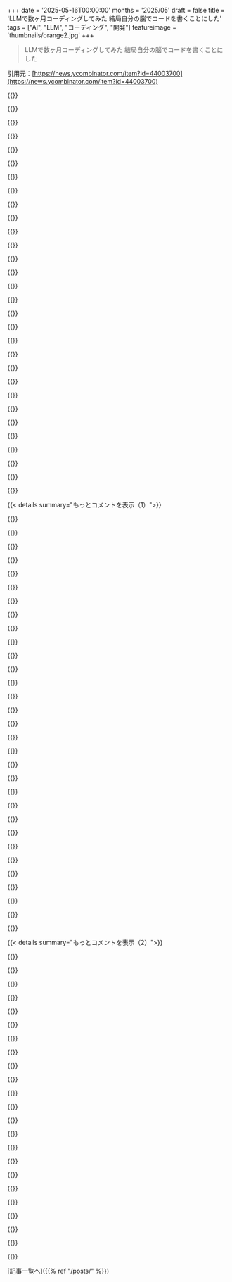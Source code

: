 +++
date = '2025-05-16T00:00:00'
months = '2025/05'
draft = false
title = 'LLMで数ヶ月コーディングしてみた 結局自分の脳でコードを書くことにした'
tags = ["AI", "LLM", "コーディング", "開発"]
featureimage = 'thumbnails/orange2.jpg'
+++

> LLMで数ヶ月コーディングしてみた 結局自分の脳でコードを書くことにした

引用元：[https://news.ycombinator.com/item?id=44003700](https://news.ycombinator.com/item?id=44003700)




{{<matomeQuote body="LLMを”all-in”で使うって考え、よくわかんないんだよね。俺は本職はiOS devで、今まで通りやってるよ。違うのは、デザインに基づいて一度きりのviewをサッと作るのにLLMを使うこと。これはアプリのコア機能とか重要なものじゃなくて、新機能の宣伝とかwidgetのインストール方法とか、そういうちょっとしたもの。これ、いつもなら複雑さによるけど30～60分かかってたんだけど、今じゃ5分で済むんだよね。web開発みたいに嫌いなこともLLMにやらせてる。多分これはLLMの学習データの9割がweb関連なんだろうね。そういうのは変更も大きいけど、手動で見直してからgitにコミットする。他のプロジェクトと同じだよ。何時間も完全に道から外れて大きな問題にぶつかって、またゼロからやり直す人がいるなんて信じられないね。もっと段階的なアプローチで、常に前に進み続ければいいのにさ。" userName="jclardy" createdAt="2025/05/16 11:23:27" color="#ff33a1">}}




{{<matomeQuote body="いろんなツールの有用性は、使う人や問題によるかな。二人の架空の開発者で、CursorみたいなIDEが役に立つか考えてみようか。もし君が<br>＊10年のpython dev<br>＊すごく大きくて複雑なpythonコードベースをほぼ一人でやってる<br>＊何年もかけてpycharm IDEをそのコードベースに完璧に合わせてる<br>＊バグをほとんど許容できない（安定した製品で、速く動いて壊す余地なし）<br>なら、LLMは君を10倍にはしないだろうね。CursorみたいなIDEは、使い方を覚えるまで長いこと君を遅くする可能性が高い。もし君が<br>＊1年のJS（react、nextjsとか）dev<br>＊新しいアイデアはだいたいゼロから始める<br>＊特にIDEのこだわりがない<br>＊バグをかなり許容できるし、とにかくリリースして試したい<br>なら、LLMは君を10倍にするだろうね。CursorみたいなIDEは、すぐに君をめちゃくちゃ速くするだろう。" userName="mritchie712" createdAt="2025/05/16 11:39:41" color="#ff5c5c">}}




{{<matomeQuote body="LLMに対するこういう全か無かの意見、もううんざりだよ。言いたいことはわかるよ、LLMは経験の浅い開発者にとって力を増幅させるものになりうるって。でも、大雑把な一般化は当てはまらないね。バグをもっと許容したり、ゆるいルールで大丈夫なら、確かにLLMは魔法みたいに感じるかも。でも、それが経験豊富な開発者にとって価値が低いってことじゃないんだ。俺はPythonとJavaを15年以上仕事で書いてるよ。JetBrains IDEを使い倒してきたし、VS Codeに切り替えるのに何日もかかった。ゴリゴリにカスタマイズしたVimから来たら、もっと大変だろうね。俺は不安定な出力は許容できないし、ゼロから作るシステムも、昔からのシステムも両方やってる。確かにゼロからの方がLLM向きだけど、成熟したコードベースを見て拡張する時も、LLMから十分価値を得てるよ。何がイライラするかって、こういう議論が二極化してること。両方に妥当な見方があるのに、多くの投稿が自分の意見を唯一の真実みたいに言うんだ。現実はずっと微妙だよ。LLMはツールであって、革命じゃない。そしてその価値は、経験レベルに関係なく、どうワークフローに取り入れるかによるんだ。" userName="infecto" createdAt="2025/05/16 11:56:23" color="#ff5733">}}




{{<matomeQuote body="16年のpython devで、そういうの全部やって、複数のプロジェクトを立ち上げから成功まで導いてきたけど、最近は手動でコード書くことほとんどないんだよね。俺は自分が何が欲しいか、どうやって作るか（これが重要！）を正確に指示して、いくつかのファイルを雛形として作って、ディレクトリをいくつか用意したら、agentに自由にやらせるんだけど、静的解析ツールとかテストスイートを各イテレーションの後に実行するように設定して、間違いを直させてから次に進ませるんだ。ゼロから作るプロジェクトなら、1日で5k行のコードを簡単に出せるし、頑張れば10k行もいけるよ。定型的なコードが多ければね。何千行もある巨大なPRのコードレビューも、俺が長年のキャリアで一緒に働いてきたほとんどのエンジニアがやるより、数分でずっと良いレビューができる。リストはどんどん続くよ。手動でコード書くのは、LLMが理解してない小さな問題で、agentをもう一回実行させるより自分で編集した方が速い時だけ。でも、それはそんなに多くないんだ。LLMは誰にとっても力を増幅させるツールだよ。本当にベテランの開発者も、現在のツールを使いこなすのと同じくらい、LLMの使い方を学ぶ必要があるだけなんだ。それは、達人アーチャーがライフルの使い方を知らないからって、弓が銃と同じくらい良いって言うみたいなものだよ。" userName="CuriouslyC" createdAt="2025/05/16 12:11:59" color="#38d3d3">}}




{{<matomeQuote body="同意だけど、1年のJS devは、長期的に自分のスキルを構築する上で「悪魔と契約してる」って知っておくべきだね。" userName="prisenco" createdAt="2025/05/16 11:45:54" color="">}}




{{<matomeQuote body="俺のスタンスは、全か無かとは逆なんだよね。さっきのコメントは一例だよ。CURSORから specifically どれだけ価値を得られるかは、人＆問題によって変わるだろうね。俺の例に出したPython devは、ChatGPTのo3からすぐに価値を得られるかもしれないしね。全か無かじゃないんだよ。何からすぐに価値を得られるかは、状況によって変わるんだ。" userName="mritchie712" createdAt="2025/05/16 12:14:32" color="">}}




{{<matomeQuote body="〉同意だよ。真面目な話。LLMはツールだね。時々、素晴らしく機能する。時々、そうでもない。でも、俺は間違いなく価値を見つけたよ。俺も15年以上開発してるんだ。<br>「雰囲気でコーディング」してるわけじゃないし、CursorとかAIベースのIDEも使ってないよ。単にClaudeとCopilotを使ってるだけ。統合されてるからね。でも、価値は間違いなく見出してるんだ。" userName="mexicocitinluez" createdAt="2025/05/16 12:05:31" color="">}}




{{<matomeQuote body="あなたのスタンスが全か無かではないって言ってるけど、最初のコメントはかなり線引きしてたよね。経験の浅いdevでゼロから始めてバグ耐性が高い人は生産性10倍になるけど、高い基準を持ってて環境が整ってる経験者はおそらく遅くなるだろう、って。そういう枠組みこそ、こういう会話を非生産的にしてるバイナリ思考そのものだよ。" userName="infecto" createdAt="2025/05/16 12:33:34" color="#ff5733">}}




{{<matomeQuote body="〉同意だよ。真面目な話。LLMはツールだね。時々、素晴らしく機能する。時々、そうでもない。でも、俺は間違いなく価値を見つけたよ。俺も15年以上開発してるんだ。<br>うん、でも俺が理解できないのは、こういう緩い期待なんだよね。ソフトウェアの他のツールで、時々動いて時々動かないものを受け入れられるものって他に何がある？ 確かに全てのツールにはバグがあるけど、コンパイラがLLMと同じくらいエラー率が高くて使いにくかったら、絶対に使わないだろ。なのに、なぜかLLMにはこれほど低いハードルが設定されてるんだ。人々がこれらのツールのhype koolaid（誇大広告）にどれだけ夢中になってるか、俺には信じられないよ。" userName="voidhorse" createdAt="2025/05/16 12:13:12" color="#ff5733">}}




{{<matomeQuote body="これはバイナリ思考とは分類しないかな。あなたが返信してるコメントは、単に境界条件を定義してるだけじゃないの？ だとすれば、その2点は空間全体を定義してるわけじゃないけど、そこでの出力から、その2点間の「関数」の性質について推測（証明はできないけどね）することは少なくともできるんじゃない？ 関数fが経験→生産性向上みたいなものだとしてさ。" userName="ghufran_syed" createdAt="2025/05/16 13:00:18" color="">}}




{{<matomeQuote body="元のコメント、2つの例出しただけって読めるけど、書き方で受け止め方が変わるんだよね。「LLMsは初心者向け、ベテランにはイマイチ」って誘導してる。意図してなくてもね。読者を誘導する特定の条件で線引いてる。AI議論のあるあるだね。" userName="infecto" createdAt="2025/05/16 13:04:44" color="">}}




{{<matomeQuote body="1日で1万行とか簡単らしいけど、そのGitHubプロジェクト見せてよ。" userName="WD-42" createdAt="2025/05/16 14:44:40" color="">}}




{{<matomeQuote body="GitHubには公開してないけど、1日で5千行コード書いた時のcloc結果だよ（1万行は大変）。Pythonコードが5001行。テストケースも199個ある。<br>この「簡単」ってのは、3時間くらいでベース弾きながら書いたって意味ね。" userName="CuriouslyC" createdAt="2025/05/16 14:51:06" color="#785bff">}}




{{<matomeQuote body="いや、あれはたくさんの状況のうちのたった2つの例ね。意図的にすごく具体的な例にしたのは、分かりやすくするためだったんだけど。あんまり伝わらなかったみたいだね。" userName="mritchie712" createdAt="2025/05/16 13:37:17" color="">}}




{{<matomeQuote body="俺はExpertSexchange, Google, SourceForge, StackOverflow + GitHubでプログラミング覚えた。当時、検索ばっかして自分で考えないのはダメだって言われたけど、15年経って周りの同僚より劣ってるとは思わないね。今は適切な検索ができるのが、マニュアル読むのと同じくらい大事なんじゃないかな。" userName="diggan" createdAt="2025/05/16 11:57:32" color="">}}




{{<matomeQuote body="もしみんながLLM使ってコード書くようになったら、プログラミングって今のレベルで止まっちゃわない？LLMは既存のコードから学ぶけど、新しいコードが生まれなくなったら、次のLLMも古いコードでしか学べない。LLM頼りきりって、開発を永遠にフリーズさせるってことだよ。" userName="mrweasel" createdAt="2025/05/16 13:36:59" color="#38d3d3">}}




{{<matomeQuote body="まあ、そうだろうね。でも、明確に線引した記事が厳密な意味じゃないってコメントで説明しなきゃいけないなら、例の出し方が悪かったのかも。”IF this THEN that”を2点のグラフで線形だと思うなって言われてもね。大筋は合ってると思うけど、伝え方が微妙だった。ジュニア開発者の方がLLMの価値を引き出しやすいってのは同意だよ。" userName="infecto" createdAt="2025/05/16 13:44:30" color="#ff5733">}}




{{<matomeQuote body="Google’s AlphaEvolveとか見るとさ、人間が見つけたより速いアルゴリズムをもうLLM’sに書かせてるみたいだよ。[1][1]https://deepmind.google/discover/blog/alphaevolve-a-gemini-p..." userName="Workaccount2" createdAt="2025/05/16 14:44:16" color="#45d325">}}




{{<matomeQuote body="それはまだ結論出てないかな。ワークフローに入ってて、大量のサンプルコードからやり方を見せてくれるツール（LLM）は、ジュニア開発者がコード作るだけじゃなく、学ぶ上でもすごく役立つと思うよ。" userName="whiplash451" createdAt="2025/05/16 11:51:47" color="">}}




{{<matomeQuote body="いい感じに整形するともっと分かりやすいかもね．<br>github．com／AlDanial／cloc v 2．04 T＝0．05 s （666．3 files／s， 187924．3 lines／s）<br>---- Language files blank comment code<br>---- Python 24 1505 1968 5001<br>---- Markdown 4 37 0 121<br>---- Jinja Template 3 17 2 92<br>------------- SUM： 31 1559 1970 5214" userName="fragmede" createdAt="2025/05/17 17:20:50" color="">}}




{{<matomeQuote body="アルゴリズムの話じゃなくてさ，新しいWebフレームワークみたいに学習データがないものはLLMには使えないでしょ？ CoPilotにフレームワーク作らせて，別のLLMに使わせるとかできるの？そういう問題提起だよ．" userName="mrweasel" createdAt="2025/05/16 17:17:08" color="#ff5733">}}




{{<matomeQuote body="俺はいろんな開発やってるけど，iOSとかWebとかね．あんたも言ってたけどLLMの精度って分野で全然違うよね．iOSだとコンパイルしないコードや存在しないAPIを言われたり，Swift 6でハマったり．でもnextjsアプリは一発で作れたんだ．結局，学習データ次第なんだよなあ．" userName="stevepotter" createdAt="2025/05/16 11:49:09" color="#ff5733">}}




{{<matomeQuote body="＞ 「期待が緩すぎる」って言うけど分かんないな．Typescriptエラーみたいに，LLMに聞けば何が起きてるか分かりやすくなるじゃん．完璧じゃなくても役に立つんだよ．90%動けば0%よりずっとマシ．広告なしで情報まとめてくれるGoogle検索みたいなもんだよ．これで役に立たないならもう何も言えないね．" userName="mexicocitinluez" createdAt="2025/05/16 13:22:39" color="#ff33a1">}}




{{<matomeQuote body="みんなここでLLMを擁護しすぎだろ，まさに核心突いてるのに．LLMが100％確信持って嘘（バグ）ついてくる時代で，雰囲気でコード書いてる奴らが品質分かんないコードを自信満々に出荷する時代，コーディングの基準は下がったんだよ．経験ある奴はLLMのコードに何かを足せるから価値は変わらないけど，経験ない奴はAIの間違いに気づきもしないって話．" userName="ljm" createdAt="2025/05/16 14:54:09" color="#ff5c5c">}}




{{<matomeQuote body="何かを学ぶ時と同じで，LLMを使うかどうって個人のモチベーションに大きく依存すると思うな．カネ払ってCSの学位取ってる大学生を見てるとさ，多くのジュニア開発者は学ぶことより成果出すことの方に力入れるだろうなって思うよ．" userName="_heimdall" createdAt="2025/05/16 11:57:59" color="">}}




{{<matomeQuote body="LLMの使い方についてね。<br>copilotモードは学習いらずで速度アップできるかも、特に繰り返しの作業では10倍以上いけるかもね。<br>cmdkモードはプロンプトが必要で、chatの劣化版みたい。コメント入れてcopilotモード発動させる方が、そこに至るまでの過程も残るから良いと思う。<br>agentic editing chatは、君が言う時間泥棒だと思うけど、学ぶことなんてある？大量のコードを吐き出すこともあるし、役に立つこともあるけど、できないこともしばしば。<br>君の言ってるケース、特に基本的なとこを超えると、違いはないよ。学ぶべきことは、全てのコードを読んで、技術的な詳細で何をしたいか決めて、agentic chatに聞くってことだけ。それ以外は基本的なことしかできないし、「使い方を学ぶ」ってのは結局それ。5分でそれが分からなかったなら、「fine tuned pycharm ide」なんて使ったことないね、きっと。<br>LLMは、取り込んだコードを君のケースに合わせてカスタマイズするツール、もしできればね。それだけ。一度も見たことないケースなら、何を「学んで使う」としても解決しないよ。俺はそれを公言しても構わないね。俺たちはLLMをかなり使ってるけど、今んとこのモデルじゃ、正確なコードを打ち込む以外では絶対に直せないすごくシンプルなケースを見せてあげられる。自信満々に無意味な変更するだけだよ。" userName="anonzzzies" createdAt="2025/05/16 11:57:57" color="#ff5733">}}




{{<matomeQuote body="多くのLLM過激派が気づいてないのは、ほとんどの人にとってボトルネックはコード生成じゃなくて、コード理解だってことだよ。<br>何かを作る速度が倍になっても、コードレビューやテスト、頭の中にコードベースの精神モデルを構築するのに、その倍以上の時間を払わなきゃいけないんだ。<br>そして、コードを保守（バグ修正、リファクタリングとか）したいなら、それは絶対やらなきゃいけないことなんだよね。" userName="meander_water" createdAt="2025/05/16 11:57:18" color="#785bff">}}




{{<matomeQuote body="全く同意だよ！コード読むのは書くより難しいし、俺も書くより読む・理解しようとする時間の方が長いと思う。<br>でもこの前LinkedInで会ったCEOは？「すでに生産性を上げて喜びを増やす可能性を持っている。そのためにはソフトウェアエンジニアリングとは何かを見る必要がある。それは見た目より難しいかもしれない、なぜならその機会は何十年も目の前に隠されていたからだ。それは意思決定の仕方を見直し、コンテキストツールを作成・雇用することでコードを読む必要性を排除することから始まる。」だってさ。<br>AIがもたらすコンテキストって、SWEチームが維持しなきゃいけない新たな複雑さの層そのものだよ。<br>もう、めっちゃ混乱してる。" userName="emushack" createdAt="2025/05/16 13:54:55" color="#785bff">}}




{{<matomeQuote body="洗練された自動コードエディターをやたら褒めてる人たちに対して、同じように思ったこと、よくあるよ。" userName="marssaxman" createdAt="2025/05/16 17:12:21" color="">}}




{{<matomeQuote body="LLMって、自分のコードを説明してもらうのに結構使えるって見つけたよ。" userName="kragen" createdAt="2025/05/16 15:13:10" color="">}}




{{< details summary="もっとコメントを表示（1）">}}

{{<matomeQuote body="それは違うよ。一番単純な関数にしか通用しないね。どうやってそんなプロンプト作るの？「このコード説明して？」って？結局、元のコードと同じ本質的な複雑さがJavaScriptじゃなくて英語で返ってくるだけで、周りの理解はやっぱり必要だよ。しばしば、いろんな角度から理解する必要がある。前提条件A、B、Cを与えたらどうなる？って、その質問何回聞くの？<br>それに、これどんだけ遅いか考えてみてよ。コードの一部を読むか、すでに頭の中にある精神モデルを即座にクエリする代わりに、プロンプトをタイプして、応答を待って、応答を読んで、意図を理解してくれたか願って、コードを理解してくれたか願って、自分の理解にマッピングする。" userName="Too" createdAt="2025/05/18 06:39:02" color="#ff5733">}}




{{<matomeQuote body="これは本当じゃないね。<br>悪い習慣かもしれないけど、ほとんどの平均的な開発者は、使ってる依存関係の内部構造なんて全く気にしないって考えてみてよ。<br>彼らが気にするのはインターフェースと、それが動くかどうかだけ。普通、実装には関心がないんだ。<br>LLMが生成したコードって、ランダムなnpmパッケージやrust crateを引っ張ってくるのとそんなに変わらないよ。欠点があるのはみんな分かってるけど、そのやり方がすごく人気な理由があるんだ。" userName="VMG" createdAt="2025/05/16 13:38:28" color="#ff5c5c">}}




{{<matomeQuote body="「LLMが生成したコードって、ランダムなnpmパッケージやrust crateを引っ張ってくるのとそんなに変わらない」<br>だから、君が本当にランダムにパッケージを引っ張ってきてないことを心から願うよ。それセキュリティリスクみたいだね。<br>それに、良いパッケージって、それをメンテする人のチームがいる傾向があるんだ。それとどう同じだって言うの？" userName="emushack" createdAt="2025/05/16 13:56:49" color="#38d3d3">}}




{{<matomeQuote body="他の人への返信だよ．「＞ランダムなパッケージ使うな，セキュリティやばいじゃん」→「うん，そうなんだけど，それはちょっと違うかな」．「＞良いパッケージにはメンテチームがいるでしょ？　それと一緒？」→「有名なやつでもメンテされてないこと多いって． xkcd.com/2347/ 見てよ」．" userName="VMG" createdAt="2025/05/16 14:00:00" color="">}}




{{<matomeQuote body="もし開発者なら，そんな言い方は自分に不利になるよ．" userName="emushack" createdAt="2025/05/16 17:22:20" color="">}}




{{<matomeQuote body="人気のパッケージは何千人もが使ってチェックしてるから，バグが見つかって直される．LLMコードのコピペはその逆．まともなコード出すこともあるけど，それと同じくらい見た目だけっぽくて間違ってる可能性もあるんだから．" userName="rurp" createdAt="2025/05/16 19:21:06" color="#45d325">}}




{{<matomeQuote body="他の人への返信．「＞実装気にしないことが多い」→「［要出典］」．「＞LLMコードはランダムな npm パッケージや rust crate と同じ」→「ランダムじゃないって．”良い”パッケージ選ぶ方法があって，LLMコード全行レビューよりずっと簡単でしょ」．" userName="qudat" createdAt="2025/05/16 13:44:38" color="">}}




{{<matomeQuote body="さらに返信．「makeとかautotoolsとか皆クソって言うけど動くから使う，実装なんてどうでも良いんだよ．」「LLMコードも依存パッケージみたいに全部見なくていい．動けばOKじゃん？誰が書いたか重要？」" userName="VMG" createdAt="2025/05/16 13:46:50" color="#45d325">}}




{{<matomeQuote body="人間が書いたコードは意図を信頼できるから，テストしてない部分も大丈夫って類推できる．LLMは統計モデルのデタラメで意図がない．動いてもテスト外は信用できない．前提が正しいか，ちゃんとレビューしないとダメ．" userName="marssaxman" createdAt="2025/05/17 17:25:53" color="#ff5733">}}




{{<matomeQuote body="全部積み重なる．良い設計ならメンテ楽．悪いコードだと開発遅くなるし，バグチケットが何千件も来るよ．" userName="skydhash" createdAt="2025/05/16 13:43:45" color="">}}




{{<matomeQuote body="他の人への返信．「＞LLMコードはランダムな npm パッケージや rust crate と同じ」→「そうそう，しかもランダムよりずっとひどい．だってコンパイルすらしないことザラだよ」．" userName="lawn" createdAt="2025/05/16 19:58:09" color="">}}




{{<matomeQuote body="開発者なのに，ユーザーが気にしないようなことばっか気にしてるなら，もっと良いツールを探した方がいいんじゃないの．" userName="marcosdumay" createdAt="2025/05/16 16:07:42" color="">}}




{{<matomeQuote body="コードレビューで微妙な・ヤバいバグが山ほど出てきて， Cursor で得た効率は全部水の泡になった．結局 VSCode に戻って， copilot は具体的な指示の時だけ使ってる． Cursor のタブ補完，最初は魔法みたいだったけどすぐ飽きたな．" userName="rco8786" createdAt="2025/05/16 11:30:15" color="#ff33a1">}}




{{<matomeQuote body="Cursorのタブ補完、最初は魔法みたいだったけど、自分には飽きちゃったな。同僚を見てて一番好きなのは、Cursorが彼がまさに消したばかりのコードをタブ補完しようとして、時々反射的にそれをやっちゃうとこだね。" userName="Izkata" createdAt="2025/05/16 14:13:50" color="#ff5c5c">}}




{{<matomeQuote body="LLMエージェントにどんな制約を与えたの？ 例えばSOLIDに従うとか、Lint、コードカバレッジ100％、テンプレート、実装前の設計ドキュメント、アーキテクチャルール、DRYなクリーンアップ、コードレビューガイドライン（一貫性に関する厳格なルール含む）、別のLLMによるレビューとか、具体的に知りたいな？" userName="manmal" createdAt="2025/05/16 12:02:16" color="#ff5c5c">}}




{{<matomeQuote body="記事主じゃないけど、僕の経験だとLLMはまだ制約かけるのが難しいね。うまくいくのは25～50％くらいかな、しかもすっごくばらつくんだ。" userName="breckenedge" createdAt="2025/05/16 13:49:55" color="">}}




{{<matomeQuote body="LLM次第だよ。最近のGeminiモデルはこの点で結構良い感じ。" userName="manmal" createdAt="2025/05/16 18:15:52" color="">}}




{{<matomeQuote body="これマジわかるわー。LLMは今でもゴリゴリ使ってる。でもね、今はマイルールが２つあるんだ。深い思考が必要なとこは絶対任せない。難しい設計とかは自分でやる。生成コードは徹底的にレビューして修正。一行ずつガッツリ見る。そうしないと、コードが長かったり、過保護すぎたりするんだ。プロンプトでどうこうできるとか興味ない。将来メンテするのは自分だしね。「Vibe coding」って感じで、生成コードに無頓着なのはなんか嫌なんだ。今のやり方だと気分が良いし、何度も言うけど、それでもすごく使ってるし、前よりずっと速くコード書けてるよ。" userName="dmazin" createdAt="2025/05/16 11:15:53" color="#ff5733">}}




{{<matomeQuote body="俺はAIに深い分析全部任せるけど、それは詳細な計画を作るためだよ。具体的な手順とか検証基準とか、データ付きのレポートにまとめるんだ（「このjson作るスクリプトと、それを表示するスクリプト作って」みたいな）。計画には「移行済み合計100％」みたいに、はっきりした目標がある。もちろんエッジケース見落として修正は必要だけど、それはAI関係なく計画って普通そうじゃん。計画立てるのに1～2時間かかるけど、ADHDで単調な作業苦手な俺には丸一日かかるようなことなんだ。AIはテキトーにやらせてもそこそこできるけど、詳しい計画があった方が断然うまくいくね。それに、計画書指差して「そうしろ」って言えるの、めっちゃ気持ち良いんだ。" userName="chuckadams" createdAt="2025/05/16 11:58:32" color="#ff5733">}}




{{<matomeQuote body="＞ 生成コードは一行ずつガッツリ見て徹底的に直す<br>これってさ、問題じゃない？ そこまでやるなら、時間節約になってるの？" userName="rco8786" createdAt="2025/05/16 11:41:13" color="#ff5733">}}




{{<matomeQuote body="（大抵は）うん、なってるよ。LLMは関数３つとか100行超えるコード一気に作れるけど、それを自分の好みに整えるのに15分くらいしかかかんない。自分でゼロから書いたら1～2時間はかかるかな。一番良いのは、まだ作ってない関数のテスト書いて、LLMに関数の形だけ渡して実装させるやり方。LLM時代のTDDはマジ最高！" userName="tasuki" createdAt="2025/05/16 12:47:27" color="#38d3d3">}}




{{<matomeQuote body="言いたいことはわかるけど、時間節約になってるのはね、<br>・ロジックのアイデアとかもらえる<br>・定型コードはもう過去の話<br>ってとこかな。あと、直したいとこはLLMに直させちゃう。マジで下手なプログラマーに色々やらせる大変さは知ってるけど、LLMはそれより断然マシだから、結局は得なんだよね。" userName="dmazin" createdAt="2025/05/16 12:17:29" color="#ff5c5c">}}




{{<matomeQuote body="これは個人によると思うよ。俺の場合は、うん、時間節約できてる。でも、そうじゃない同僚もいるね。" userName="jgilias" createdAt="2025/05/16 11:56:22" color="">}}




{{<matomeQuote body="記事に同意だね．最近はLLMで新しいこと学ぶか，共通API（特に boto3）のクライアントコード生成に使ってるよ．docker composeファイルの簡単な変更にWindsurf試したけど，それすらちゃんとできなくてちょっと萎えた．僕にとっては，devopsにはLLMはマジでゲームチェンジャーだね（API知識は前より全然重要じゃなくなった）．でも，まだChatGPTからコピペしてるけど，原始的だとしてもね．自分で考えるのをボットに丸投げするのは，長期的な意思決定で君より本当に優れてるんじゃない限り良くないと思うな．もし君がまだ意思決定者なら，インターフェースがどうあるべきか最終的に判断したいでしょ．オブジェクト指向のインターフェース（AWS連携とか）を慎重に定義して，LLMに実装詳細を埋めてもらうのは良い経験だったけど，それが”vibe coding”かって言うとちょっと違うかもね．" userName="nicodjimenez" createdAt="2025/05/16 11:25:56" color="#ff33a1">}}




{{<matomeQuote body="著者と同じような経験したよ．cursor ／ copilot は「賢い自動補完」とか「（小さな関数を）書く」とか，速攻プロトタイプには最高だってわかったんだ．でも，LLM主導のコードベースで1週間やったら，全部スパゲッティコードだって明らかになって，開発が完全に止まったね．この記事は現状を完璧に写してる．将来は改善するかもしれないけど，2025年5月時点ではこんな感じだよ．" userName="pizzathyme" createdAt="2025/05/16 14:12:24" color="">}}




{{<matomeQuote body="著者の見方は限定的だね．LLMはエンジニアじゃなくツール．効果的に使えば生産性10倍以上だよ．僕のSaaS開発ではcursorが90％コード書いたけど，設計やアーキテクチャは僕がやった．LLMは速い実装ミニオンだよ．失敗は僕の伝え方のせい．高レベルな思考は自分でやって，実装を任せるんだ．指示の仕方と抽象度管理が重要だよ．ツールが問題じゃなく，ユーザーの使い方次第．もう手放せないね．" userName="miketromba" createdAt="2025/05/22 23:41:50" color="#785bff">}}




{{<matomeQuote body="多くの会社がLLM使用を強制し，スキル退化を感じるよ．自分で考えず丸投げする麻薬みたい．生産性は上がらず，スプリント負荷だけ増えた．LLMへの熱狂はダメな開発者や非技術系トップに多い．セキュリティ懸念もあるね．今はハイプサイクルのピークで，コストやトランスフォーマーの限界から，今後はターボ補完レベルに落ち着くと思う．過去のWYSIWYGやNoCodeみたいに流行り廃れがあるかもね．" userName="lesser23" createdAt="2025/05/16 14:00:31" color="#ff33a1">}}




{{<matomeQuote body="「数ヶ月でスキルが加速的に退化してるって感じた」→ これを避けるために，仕事で自分で「Copilot使わない金曜日」ってルール始めたよ．" userName="alexjplant" createdAt="2025/05/16 15:33:29" color="">}}




{{<matomeQuote body="cursorの使用は自動補完と短いスニペットに限定してる．それでも，自分のスキルが退化してるのを感じるね．「使わないと失う」って認知のルールだよ．" userName="bwfan123" createdAt="2025/05/16 14:03:24" color="">}}




{{<matomeQuote body="これ ［1］ は古いけど素晴らしい記事で，「自然言語プログラミングの愚かさについて」ってDijkstraのタイトルで，この議論に関連するね．主張は，プログラミング，数学などで使われる形式言語によって許される精度が，情報処理でこれまでの進歩を可能にした鍵だっていうこと．つまり，LLMでのVibe-codingは，うまくプロンプトできるシャーマンしか知らない「黒魔術」にコーディングを変えてしまうだろうね．［1］ https://www．cs．utexas．edu／～EWD／transcriptions／EWD06xx／EWD667．html" userName="bwfan123" createdAt="2025/05/16 14:21:59" color="#38d3d3">}}

{{</details>}}




{{< details summary="もっとコメントを表示（2）">}}

{{<matomeQuote body="わかるよ，著者と同じ問題見てる．おもちゃプロジェクトで90％LLM使ってる．結果は手書きの10倍速いけど，アーキテクチャは悪いし，なんか「エイリアン」っぽい．まだ続けてるんだ，LLM主導は避けられない方向だって確信してるから．より良いアーキテクチャのためにプロンプト工夫中．プロンプトエンジニアリングや設計ガイドライン明確化が鍵？ツールが10倍良くなったらどうなるか楽しみだね．" userName="VMG" createdAt="2025/05/16 11:26:31" color="">}}




{{<matomeQuote body="その「10倍良くなる」地点に着くことを願ってるよ．今の問題は，人々がLLMをまるで既にそこにあるかのように宣伝してることだと思うんだ．そしてそれはプロバイダーだけじゃなくて，XとかRedditとかの熱狂的な人たちも含まれる．「単に使い方が悪いんだ」って思わされがちなのを君が言ってるみたいに，もしかしたらツールがまだそこまで良くないだけなのかもね．" userName="a7fort" createdAt="2025/05/16 11:35:09" color="">}}




{{<matomeQuote body="まあ「単に使い方が悪いんだ」って，新しいテクノロジーにとっては完璧に合理的な考え方だよね．これがデフォルトじゃないかな？新しい強力なツールが出てくるとき，既存のプロセスにぎこちなくフィットすることがよくあるんだ．" userName="VMG" createdAt="2025/05/16 13:20:53" color="">}}




{{<matomeQuote body="一つのやり方はね、欲しいクラスやメソッドの定義だけ自分でして、実装はLLMにやらせることだよ。<br>LLMはタイピングが速いジュニアエンジニアみたい。頼んでない機能も書くけど、生成コストが低いから捨てて書き直すのも簡単だよ。<br>自分で書くよりやり直しへの抵抗が減るんだ。" userName="jfim" createdAt="2025/05/16 11:54:35" color="#785bff">}}




{{<matomeQuote body="俺もこのやり方でめっちゃ価値を感じてるよ。<br>アーキテクチャの決定はLLMに一切任せないんだ。<br>高レベルな設計は自分で作って、LLMに穴埋めさせられるか見てみる感じ。<br>純粋関数書くのは得意だって分かったし、それを組み合わせて状態管理するのは俺が得意だよ。" userName="acureau" createdAt="2025/05/16 14:12:22" color="#ff33a1">}}




{{<matomeQuote body="まさにココなんだよね、グリーンフィールドプロジェクトのプロトタイピングには輝く場所だよ。<br>でもプロジェクトが本番に近づくにつれて、その10x効率ってのは失われちゃうんだ。<br>アーキテクチャは本当に意識しないとダメで、後からコアな設計問題を直すのは、10xを0.1xにしちゃうこともあるからね。" userName="jacob019" createdAt="2025/05/16 11:39:12" color="">}}




{{<matomeQuote body="少なくとも今のところは、複雑なコードベースで使える唯一のパターンは、高度な音声認識みたいなもんかな、音声はないけどって感じ？<br>問題なのは、英語でフレーズにするのが冗長になりがちだから、音声がないと手でやった方が断然速いことが多いんだよね。" userName="jdiff" createdAt="2025/05/16 11:45:17" color="">}}




{{<matomeQuote body="“ガードレールが必要だ、ドキュメントが…”って考えは分からないな。<br>目的は明確で、イテレーションでコードを洗練させていくんだ。<br>大規模な変更はスキャフォールディングかリファクタリングだけ。<br>Vim/Emacs使うのも編集を速くするためだよ。<br>コード生成やコピペ以外で数十行書くことは稀だね。" userName="skydhash" createdAt="2025/05/16 13:40:15" color="">}}




{{<matomeQuote body="LLMを経験の浅いプログラマーとして扱い、コードレビューを必ずするんだ。<br>これにはコード理解維持、エラー発見、仕様修正、LLMのガイドライン調整のメリットがあるよ。<br>自分で全部やるより時間効率はいいかな。<br>タスクスイッチのコストを減らす手助けにもなるんだ。" userName="mrighele" createdAt="2025/05/16 11:57:53" color="#ff5c5c">}}




{{<matomeQuote body="&gt;LLMsはコーディングまあまあだけど、規模が大きくなるとごちゃごちゃになる。<br>これ聞いてDreamweaverとかあの辺の時代を思い出したよ。<br>UIコンポーネントをドラッグ＆ドロップしたらスパゲッティHTMLになったんだ。<br>昔はロジックが決まってたけど、AIはハルシネーションするからね…" userName="tuan" createdAt="2025/05/16 15:09:49" color="">}}




{{<matomeQuote body="ビルダーとしての自分の責任をLLMに押し付けちゃだめだよ。<br>アーキテクチャ、整合性、品質に対しては、まだ君が責任者なんだ。<br>それは、もっとジュニアのエンジニアを雇った場合と同じことだよ。" userName="Ozzie_osman" createdAt="2025/05/16 11:29:45" color="#38d3d3">}}




{{<matomeQuote body="筆者は知らない言語でLLMに任せきりにして失敗した経験から学ぶべき教訓を間違えてる気がするよ。<br>AIを最初のドラフトに使うのは良いけど、レビューは必須。<br>“Vibe coding”は使い捨てプロトタイプ向けで、コードを大事にするならそれはVibe codingじゃないんだ。<br>筆者はVibe codingではない失敗からVibe codingを批判してるんだよ。" userName="JimDabell" createdAt="2025/05/16 11:38:50" color="#ff5c5c">}}




{{<matomeQuote body="それがvibe codingだよ。ツイートでは”使い捨てプロジェクトならそんなに悪くない”って言ってるけど、それは定義を限定してるわけじゃなくて、おすすめできる適用範囲を限定してるだけだよ。" userName="jdiff" createdAt="2025/05/16 12:13:23" color="">}}




{{<matomeQuote body="Vibe codingってのは”コードのことなんか忘れてOK、使い捨てのやつなら大体動く”ってこと。それはこの人が求めてるものじゃないのは明らかだよ。vibe codingを手にしておいて、説明されてる通りに動いてるって文句言ったり、約束されてないものをくれないって言うのは違うと思うな。" userName="JimDabell" createdAt="2025/05/16 16:38:16" color="">}}




{{<matomeQuote body="全く異論ないね。LLMが彼がやろうとしてることをできるなんて、元々約束されてなかった。でも、彼が間違った使い方をしてるからって、彼がそれをやってないってことにはならないよ。" userName="jdiff" createdAt="2025/05/16 17:07:12" color="">}}




{{<matomeQuote body="個人的には、元々書くつもりのなかったコードをLLMに書かせてるよ。例えば、Webのフロントエンド開発はマジで嫌いなんだ。Web開発者じゃないけど、たまに見た目のデモとかWebサイトを見せるのはいいんだよね。LLMがなかったら、時間もなかっただろうし、作る気にもならなかっただろうから、そういう意味ではプラスだよ。ブログ記事の著者と同じ理由で、メインの仕事ではLLMを使ってないけどね。" userName="skdotdan" createdAt="2025/05/16 11:35:49" color="#38d3d3">}}




{{<matomeQuote body="1. 会社が開発の一部にAIを使う<br>2. その割合が増えてプログラマがレイオフされる<br>3. バグが出て、AIがほとんど処理するけど全部じゃない<br>4. バグの複雑さが増して、会社が修正のためにプログラマを雇う<br>5. プログラマはAIコードの mess を解読できない<br>6. プログラマが辞める<br>7. 会社が製品を維持できなくなる<br>＞ 恐怖が始まる" userName="mrbluecoat" createdAt="2025/05/16 13:26:13" color="">}}




{{<matomeQuote body="AI StudioでGemini Proを使うなら、コード生成じゃなく”議論したい”って指示するのがコツだよ。自分のコードについてコメントをもらったり、解決策を話し合ったりする感じ。ただ問題を解決しろって言うと、余計なコードをたくさん生成しちゃうからね。<br>良いアシスタントとして使うならこれがベスト。" userName="qwertox" createdAt="2025/05/16 11:34:56" color="#45d325">}}




{{<matomeQuote body="うん、今の俺のアプローチは、Gemini Proで計画を立てて、たくさんやり取りしてから、それをMarkdownファイルに書かせるんだ。その後、Geminiか別のモデルにその計画通りにステップバイステップで実行させる。こうしないと結果は怪しくて、後でたくさんの修正が必要になることが多いんだよね。" userName="picklesman" createdAt="2025/05/16 11:41:15" color="#ff5c5c">}}




{{<matomeQuote body="スコープを絞っても、訓練データに少ないニッチで複雑な問題だとAIは苦手みたい。Gleamで再帰処理をGemini Proに頼んだら、幻覚だらけの600行以上のコードと不要な関数を返してきたよ。自分で書いたら26行で済んだ。どうやら俺より再帰が苦手らしいね。" userName="jdiff" createdAt="2025/05/16 12:05:05" color="#785bff">}}




{{<matomeQuote body="＞現在のPHP+MySQLの組み合わせは、もはや目的に合わなかった。俺はここで彼を見失ったな。彼が理解してた退屈なスタックから、GoとClickhouseがクールだからっていう理由で変えようとしたみたいに聞こえるよ。それはトラブルを招くことになるだろうね。LLMは素晴らしいし良くなってるけど、現時点でこういうものを扱えるなんて期待できないよ。" userName="jwblackwell" createdAt="2025/05/16 13:47:19" color="">}}




{{<matomeQuote body="彼が必要だったのはOLAP dbだよ、OLTPじゃなくて。俺には完璧に理にかなってると思うけどね…" userName="iser_" createdAt="2025/05/19 23:59:30" color="">}}

{{</details>}}



[記事一覧へ]({{% ref "/posts/" %}})
